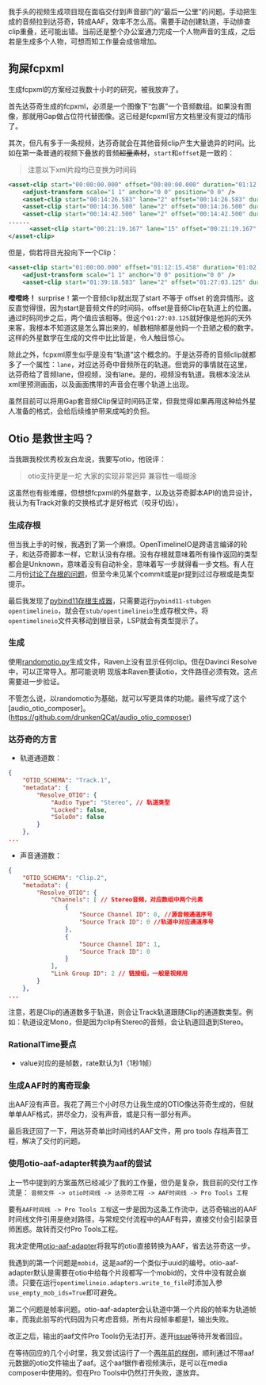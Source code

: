我手头的视频生成项目现在面临交付到声音部门的“最后一公里”的问题。手动把生成的音频拉到达芬奇，转成AAF，效率不怎么高。需要手动创建轨道，手动排查clip重叠，还可能出错。当前还是整个办公室通力完成一个人物声音的生成，之后若是生成多个人物，可想而知工作量会成倍增加。

## 狗屎fcpxml
生成fcpxml的方案经过我数十小时的研究，被我放弃了。

首先达芬奇生成的fcpxml，必须是一个图像下“包裹”一个音频数组。如果没有图像，那就用Gap做占位符代替图像。这已经是fcpxml官方文档里没有提过的情形了。

其次，但凡有多于一条视频，达芬奇就会在其他音频clip产生大量诡异的时间。比如在第一条普通的视频下叠放的音频~~超量素材~~，`start`和`offset`是一致的：
> 注意以下xml片段均已变换为时间码
```xml
<asset-clip start="00:00:00.000" offset="00:00:00.000" duration="01:12:15.458" format="r1" ref="r2" enabled="1" tcFormat="NDF" name="马东锡 坏家伙.mp4">
    <adjust-transform scale="1 1" anchor="0 0" position="0 0" />
    <asset-clip start="00:14:26.583" lane="2" offset="00:14:26.583" duration="00:00:01.458" ref="r6" enabled="1" name="187_Young Libai_241221_02_4a8d_ZhangJian.wav" />
    <asset-clip start="00:14:36.500" lane="2" offset="00:14:36.500" duration="00:00:04.625" ref="r7" enabled="1" name="189_Young Libai_241220_17_847e_ZhangJian.wav" />
    <asset-clip start="00:14:42.500" lane="2" offset="00:14:42.500" duration="00:00:02.583" ref="r8" enabled="1" name="191_Young Libai_241220_21_ca86_ZhangJian.wav" />
......
	  <asset-clip start="00:21:19.167" lane="15" offset="00:21:19.167" duration="00:00:03.167" ref="r612" enabled="1" name="287_Young Libai_241223_16_e553_ZhangJian.wav" />
</asset-clip>
```
但是，倘若将目光投向下一个Clip：
```xml
<asset-clip start="01:00:00.000" offset="01:12:15.458" duration="01:02:42.792" format="r0" ref="r3" enabled="1" tcFormat="NDF" name="ChangAn_LowRes.mp4">
    <adjust-transform scale="1 1" anchor="0 0" position="0 0" />
    <asset-clip start="01:39:18.583" lane="2" offset="01:27:03.125" duration="00:00:05.375" ref="r60" enabled="1" name="1744_Mid-age Libai_241224_14_9860_ZhangJian.wav" />
```
**噔噔咚！** surprise！第一个音频clip就出现了start 不等于 offset 的诡异情形。这反直觉得很，因为start是音频文件的时间码，offset是音频Clip在轨道上的位置。通过时码同步之后，两个值应该相等。但这个`01:27:03.125`就好像是他妈的天外来客，我根本不知道这是怎么算出来的，帧数相除都是他妈一个丑陋之极的数字。这样的外星数学在生成的文件中比比皆是，令人触目惊心。

除此之外，fcpxml原生似乎是没有“轨道”这个概念的。于是达芬奇的音频clip就都多了一个属性：`lane`，对应达芬奇中音频所在的轨道。但诡异的事情就在这里，达芬奇给了音频lane，但视频，没有lane。是的，视频没有轨道。我根本没法从xml里预测画面，以及画面携带的声音会在哪个轨道上出现。

虽然目前可以将用Gap套音频Clip保证时间码正常，但我觉得如果再用这种给外星人准备的格式，会给后续维护带来成吨的负担。

## Otio 是救世主吗？

当我跟我校优秀校友白龙说，我要写otio，他锐评：
> otio支持更是一坨
> 大家的实现非常迥异
> 兼容性一塌糊涂

这虽然也有些难绷，但想想fcpxml的外星数字，以及达芬奇脚本API的诡异设计，我认为有Track对象的交换格式才是好格式（咬牙切齿）。

### 生成存根

但当我上手的时候，我遇到了第一个麻烦。OpenTimelineIO是跨语言编译的轮子，和达芬奇脚本一样，它默认没有存根。没有存根就意味着所有操作返回的类型都会是Unknown，意味着没有自动补全，意味着写一步就得看一步文档。有人在二月份[讨论了存根的问题](https://github.com/AcademySoftwareFoundation/OpenTimelineIO/issues/1702)，但至今未见某个commit或是pr提到过过存根或是类型提示。

最后我发现了[pybind11存根生成器](https://github.com/sizmailov/pybind11-stubgen)，只需要运行`pybind11-stubgen opentimelineio`，就会在`stub/opentimelineio`生成存根文件。将`opentimelineio`文件夹移动到根目录，LSP就会有类型提示了。

### 生成

使用[randomotio.py](https://github.com/IgorRidanovic/randomOTIO)生成文件，Raven上没有显示任何clip。但在Davinci Resolve中，可以正常导入。那可能说明
现版本Raven要读otio，文件路径必须有效。这点需要进一步验证。

不管怎么说，以randomotio为基础，就可以写更具体的功能。最终写成了这个[audio_otio_composer]。(https://github.com/drunkenQCat/audio_otio_composer)

### 达芬奇的方言

* 轨道通道数：
```json
{
    "OTIO_SCHEMA": "Track.1",
    "metadata": {
        "Resolve_OTIO": {
            "Audio Type": "Stereo", // 轨道类型
            "Locked": false,
            "SoloOn": false
        }
    },
...
```
* 声音通道数：
```json
{
    "OTIO_SCHEMA": "Clip.2",
    "metadata": {
        "Resolve_OTIO": {
            "Channels": [ // Stereo音频，对应数组中两个元素
                {
                    "Source Channel ID": 0, //源音频通道序号
                    "Source Track ID": 0 //轨道中对应通道序号
                },
                {
                    "Source Channel ID": 1,
                    "Source Track ID": 0
                }
            ],
            "Link Group ID": 2 // 链接组，一般是视频用
        }
    },
...
```
注意，若是Clip的通道数多于轨道，则会让Track轨道跟随Clip的通道数类型。例如：轨道设定Mono，但是因为clip有Stereo的音频，会让轨道回退到Stereo。

### RationalTime要点

* value对应的是帧数，rate默认为1（1秒1帧）

### 生成AAF时的离奇现象

出AAF没有声音。我花了两三个小时尽力让我生成的OTIO像达芬奇生成的，但就单单AAF格式，拼尽全力，没有声音，或是只有一部分有声。

最后我迂回了一下，用达芬奇单出时间线的AAF文件，用 pro tools 存档声音工程，解决了交付的问题。

### 使用otio-aaf-adapter转换为aaf的尝试

上一节中提到的方案虽然已经减少了我的工作量，但仍是复杂，我目前的交付工作流是：
`音频文件 -> otio时间线 -> 达芬奇工程 -> AAF时间线 -> Pro Tools 工程`

要有`AAF时间线 -> Pro Tools 工程`这一步是因为这条工作流中，达芬奇输出的AAF时间线文件引用是绝对路径，与常规交付流程中的AAF有异，直接交付会引起录音师困惑。故转而交付Pro Tools工程。

我决定使用[otio-aaf-adapter](https://github.com/OpenTimelineIO/otio-aaf-adapter)将我写的otio直接转换为AAF，省去达芬奇这一步。

我遇到的第一个问题是`mobid`，这是aaf的一个类似于uuid的编号。otio-aaf-adapter默认是需要在otio中给每个片段都写一个mobid的，文件中没有就会崩溃。只要在运行`opentimelineio.adapters.write_to_file`时添加入参`use_empty_mob_ids=True`即可避免。

第二个问题是帧率问题。otio-aaf-adapter会认轨道中第一个片段的帧率为轨道帧率，而我此前写的代码因为只考虑音频，所有片段帧率都是1，输出失败。

改正之后，输出的aaf文件Pro Tools仍无法打开。遂开[issue](https://github.com/OpenTimelineIO/otio-aaf-adapter/issues/55)等待开发者回应。

在等待回应的几个小时里，我又尝试运行了一个[两年前的样例](https://github.com/markreidvfx/otio_to_multi_aaf_alab_example?tab=readme-ov-file)，顺利通过不带aaf元数据的otio文件输出了aaf。这个aaf据作者视频演示，是可以在media composer中使用的。但在Pro Tools中仍然打开失败，遂放弃。